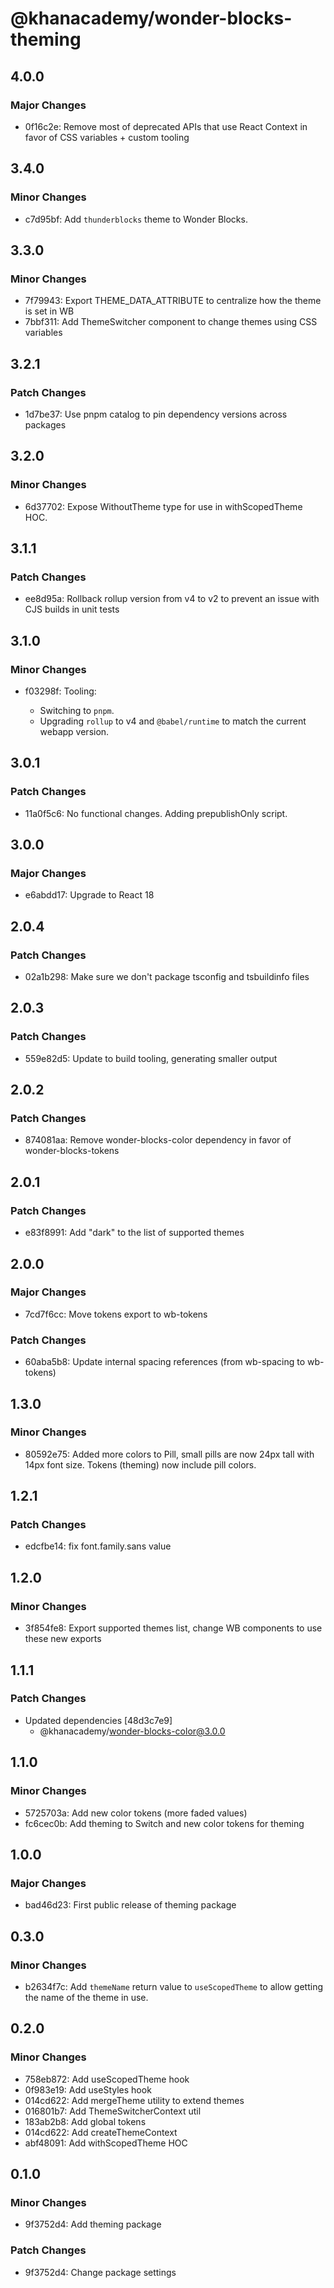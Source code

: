 # @khanacademy/wonder-blocks-theming

## 4.0.0

### Major Changes

- 0f16c2e: Remove most of deprecated APIs that use React Context in favor of CSS variables + custom tooling

## 3.4.0

### Minor Changes

- c7d95bf: Add `thunderblocks` theme to Wonder Blocks.

## 3.3.0

### Minor Changes

- 7f79943: Export THEME_DATA_ATTRIBUTE to centralize how the theme is set in WB
- 7bbf311: Add ThemeSwitcher component to change themes using CSS variables

## 3.2.1

### Patch Changes

- 1d7be37: Use pnpm catalog to pin dependency versions across packages

## 3.2.0

### Minor Changes

- 6d37702: Expose WithoutTheme type for use in withScopedTheme HOC.

## 3.1.1

### Patch Changes

- ee8d95a: Rollback rollup version from v4 to v2 to prevent an issue with CJS builds in unit tests

## 3.1.0

### Minor Changes

- f03298f: Tooling:

    - Switching to `pnpm`.
    - Upgrading `rollup` to v4 and `@babel/runtime` to match the current webapp version.

## 3.0.1

### Patch Changes

- 11a0f5c6: No functional changes. Adding prepublishOnly script.

## 3.0.0

### Major Changes

- e6abdd17: Upgrade to React 18

## 2.0.4

### Patch Changes

- 02a1b298: Make sure we don't package tsconfig and tsbuildinfo files

## 2.0.3

### Patch Changes

- 559e82d5: Update to build tooling, generating smaller output

## 2.0.2

### Patch Changes

- 874081aa: Remove wonder-blocks-color dependency in favor of wonder-blocks-tokens

## 2.0.1

### Patch Changes

- e83f8991: Add "dark" to the list of supported themes

## 2.0.0

### Major Changes

- 7cd7f6cc: Move tokens export to wb-tokens

### Patch Changes

- 60aba5b8: Update internal spacing references (from wb-spacing to wb-tokens)

## 1.3.0

### Minor Changes

- 80592e75: Added more colors to Pill, small pills are now 24px tall with 14px font size. Tokens (theming) now include pill colors.

## 1.2.1

### Patch Changes

- edcfbe14: fix font.family.sans value

## 1.2.0

### Minor Changes

- 3f854fe8: Export supported themes list, change WB components to use these new exports

## 1.1.1

### Patch Changes

- Updated dependencies [48d3c7e9]
    - @khanacademy/wonder-blocks-color@3.0.0

## 1.1.0

### Minor Changes

- 5725703a: Add new color tokens (more faded values)
- fc6cec0b: Add theming to Switch and new color tokens for theming

## 1.0.0

### Major Changes

- bad46d23: First public release of theming package

## 0.3.0

### Minor Changes

- b2634f7c: Add `themeName` return value to `useScopedTheme` to allow getting the name of the theme in use.

## 0.2.0

### Minor Changes

- 758eb872: Add useScopedTheme hook
- 0f983e19: Add useStyles hook
- 014cd622: Add mergeTheme utility to extend themes
- 016801b7: Add ThemeSwitcherContext util
- 183ab2b8: Add global tokens
- 014cd622: Add createThemeContext
- abf48091: Add withScopedTheme HOC

## 0.1.0

### Minor Changes

- 9f3752d4: Add theming package

### Patch Changes

- 9f3752d4: Change package settings
